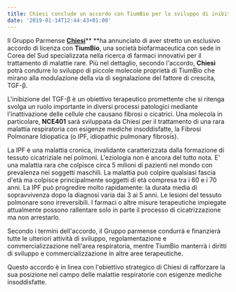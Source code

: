 ```yaml
---
title: Chiesi conclude un accordo con TiumBio per lo sviluppo di inibitori del TGF-β
date: '2019-01-14T12:44:43+01:00'
---
```

Il Gruppo Parmense [**Chiesi**](https://www.chiesi.com/en/chiesi-enters-in-an-exclusive-global-license-agreement-with-tiumbio-to-develop-innovative-molecules-for-respiratory-diseases/)** **ha annunciato di aver stretto un esclusivo accordo di licenza con **TiumBio**, una società biofarmaceutica con sede in Corea del Sud specializzata nella ricerca di farmaci innovativi per il trattamento di malattie rare. Più nel dettaglio, secondo l'accordo, **Chiesi** potrà condurre lo sviluppo di piccole molecole proprietà di TiumBio che mirano alla modulazione della via di segnalazione del fattore di crescita, TGF-β. 

L'inibizione del TGF-β è un obiettivo terapeutico promettente che si ritenga svolga un ruolo importante in diversi processi patologici mediante l'inattivazione delle cellule che causano fibrosi o cicatrici. Una molecola in particolare, **NCE401** sarà sviluppata da Chiesi per il trattamento di una rara malattia respiratoria con esigenze mediche insoddisfatte, la Fibrosi Polmonare Idiopatica (o IPF, idiopathic pulmonary fibrosis).

La IPF è una malattia cronica, invalidante caratterizzata dalla formazione di tessuto cicatriziale nei polmoni. L'eziologia non è ancora del tutto nota. E' una malattia rara che colpisce circa 5 milioni di pazienti nel mondo con prevalenza nei soggetti maschili. La malattia può colpire qualsiasi fascia d'età ma colpisce principalmente soggetti di età compresa tra i 60 e i 70 anni. La IPF può progredire molto rapidamente: la durata media di sopravvivenza dopo la diagnosi varia dai 3 ai 5 anni. Le lesioni del tessuto polmonare sono irreversibili. I farmaci o altre misure terapeutiche impiegate attualmente possono rallentare solo in parte il processo di cicatrizzazione ma non arrestarlo.

Secondo i termini dell'accordo, il Gruppo parmense condurrà e finanzierà tutte le ulteriori attività di sviluppo, regolamentazione e commercializzazione nell'area respiratoria, mentre TiumBio manterrà i diritti di sviluppo e commercializzazione in altre aree terapeutiche. 

Questo accordo è in linea con l'obiettivo strategico di Chiesi di rafforzare la sua posizione nel campo delle malattie respiratorie con esigenze mediche insoddisfatte.
